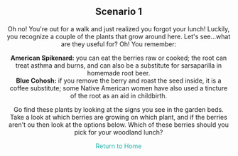 <!DOCTYPE html>
<html lang="en">

<head>
  <title>Native Plants Game</title>
  <meta name="viewport" content="width=device-width, initial-scale=1.0">
  <meta charset="UTF-8">
</head>

<body>
  <h2 style="text-align:center;">Scenario 1</h2>
  <p style="text-align:center;">Oh no! You're out for a walk and just
    realized you forgot your lunch! Luckily, you recognize a couple of
    the plants that grow around here. Let's see...what are they useful
    for? Oh! You remember:</p>
  <p style="text-align:center;">
    <b>American Spikenard:</b> you can eat
      the berries raw or cooked; the root can treat asthma and burns, and
      can also be a substitute for sarsaparilla in homemade root beer.<br>
    <b>Blue Cohosh:</b> if you remove the berry and roast the seed inside,
      it is a coffee substitute; some Native American women have also used
      a tincture of the root as an aid in childbirth.</p>
  <p style="text-align:center;">Go find these plants by looking at the signs
    you see in the garden beds. Take a look at which berries are growing on
    which plant, and if the berries aren't ou then look at the options below. Which of these berries should
    you pick for your woodland lunch?</p>
  <p></p>
  <p></p>
  <p style="text-align:center;">
      <font color="LightSeaGreen">
      Return to Home
      </font></a></p>
</body>

</html>
